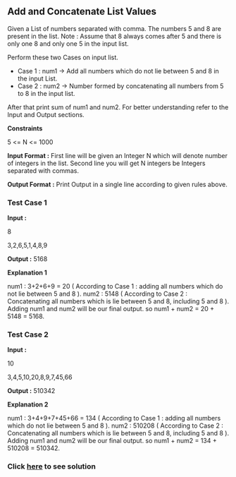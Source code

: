## Add and Concatenate List Values

Given a List of numbers separated with comma. The numbers 5 and 8 are present in the list.
Note : Assume that 8 always comes after 5 and there is only one 8 and only one 5 in the input list.

Perform these two Cases on input list.
- Case 1 : num1 -> Add all numbers which do not lie between 5 and 8 in the input List.
- Case 2 : num2 -> Number formed by concatenating all numbers from 5 to 8 in the input list.

After that print sum of num1 and num2. For better understanding refer to the Input and Output sections.

**Constraints**

5 <= N <= 1000

**Input Format :**
First line will be given an Integer N which will denote number of integers in the list.
Second line you will get N integers be Integers separated with commas.

**Output Format :** Print Output in a single line according to given rules above.

### Test Case 1

**Input :**

8

3,2,6,5,1,4,8,9

**Output :** 5168

**Explanation 1**

num1 : 3+2+6+9 = 20 ( According to Case 1 : adding all numbers which do not lie between 5 and 8 ).
num2 : 5148 ( According to Case 2 : Concatenating all numbers which is lie between 5 and 8, including 5 and 8 ).
Adding num1 and num2 will be our final output.
so num1 + num2 = 20 + 5148 = 5168.

### Test Case 2

**Input :**

10

3,4,5,10,20,8,9,7,45,66

**Output :** 510342

**Explanation 2**

num1 : 3+4+9+7+45+66 = 134 ( According to Case 1 : adding all numbers which do not lie between 5 and 8 ).
num2 : 510208 ( According to Case 2 : Concatenating all numbers which is lie between 5 and 8, including 5 and 8 ).
Adding num1 and num2 will be our final output.
so num1 + num2 = 134 + 510208 = 510342.

### Click [here](./Solutions/AddandConcatenateListValues.java) to see solution
